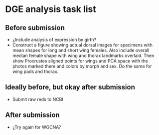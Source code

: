 # DGE analysis task list

## Before submission

- ¿Include analysis of expression by girth?
- Construct a figure showing actual dorsal images for specimens with mean shapes for long and short wing females. Also include overall median female shape with wing and thorax landmarks overlaid. Then show Procrustes aligned points for wings and PCA space with the photos marked there and colors by morph and sex. Do the same for wing pads and thorax.


## Ideally before, but okay after submission

- Submit raw reds to NCBI


## After submission

- ¿Try again for WGCNA?
